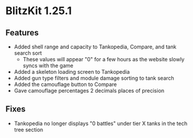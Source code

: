 # BlitzKit 1.25.1

## Features

- Added shell range and capacity to Tankopedia, Compare, and tank search sort
  - These values will appear "0" for a few hours as the website slowly syncs with the game
- Added a skeleton loading screen to Tankopedia
- Added gun type filters and module damage sorting to tank search
- Added the camouflage button to Compare
- Gave camouflage percentages 2 decimals places of precision

## Fixes

- Tankopedia no longer displays "0 battles" under tier X tanks in the tech tree section
